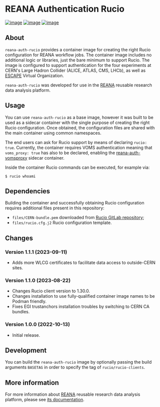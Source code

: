 # REANA Authentication Rucio

[![image](https://github.com/reanahub/reana-auth-rucio/workflows/CI/badge.svg)](https://github.com/reanahub/reana-auth-rucio/actions)
[![image](https://img.shields.io/badge/discourse-forum-blue.svg)](https://forum.reana.io)
[![image](https://img.shields.io/github/license/reanahub/reana-auth-rucio.svg)](https://github.com/reanahub/reana-auth-rucio/blob/master/LICENSE)

## About

`reana-auth-rucio` provides a container image for creating the right Rucio configuration
for REANA workflow jobs. The container image includes no additional logic or libraries,
just the bare minimum to support Rucio. The image is configured to support authentication
for the four experiments at CERN's Large Hadron Collider (ALICE, ATLAS, CMS, LHCb), as
well as [ESCAPE](https://projectescape.eu/) Virtual Organization.

`reana-auth-rucio` was developed for use in the [REANA](http://www.reana.io/) reusable
research data analysis platform.

## Usage

You can use `reana-auth-rucio` as a base image, however it was built to be used as a
sidecar container with the single purpose of creating the right Rucio configuration. Once
obtained, the configuration files are shared with the main container using common
namespaces.

The end users can ask for Rucio support by means of declaring `rucio: true`. Currently,
the container requires VOMS authentication meaning that `voms_proxy: true` has also to be
declared, enabling the
[reana-auth-vomsproxy](https://github.com/reanahub/reana-auth-vomsproxy) sidecar
container.

Inside the container Rucio commands can be executed, for example via:

```console
$ rucio whoami
```

## Dependencies

Building the container and successfully obtaining Rucio configuration requires additional
files present in this repository:

- `files/CERN-bundle.pem` downloaded from
  [Rucio GitLab repository](https://gitlab.cern.ch/plove/rucio/-/tree/master/etc/web);
- `files/rucio.cfg.j2` Rucio configuration template.

## Changes

### Version 1.1.1 (2023-09-11)

- Adds more WLCG certificates to facilitate data access to outside-CERN sites.

### Version 1.1.0 (2023-08-22)

- Changes Rucio client version to 1.30.0.
- Changes installation to use fully-qualified container image names to be Podman
  friendly.
- Fixes EGI trustanchors installation troubles by switching to CERN CA bundles.

### Version 1.0.0 (2022-10-13)

- Initial release.

## Development

You can build the `reana-auth-rucio` image by optionally passing the build arguments
`BASETAG` in order to specify the tag of `rucio/rucio-clients`.

## More information

For more information about [REANA](https://www.reana.io/) reusable research data analysis
platform, please see [its documentation](https://docs.reana.io/).

